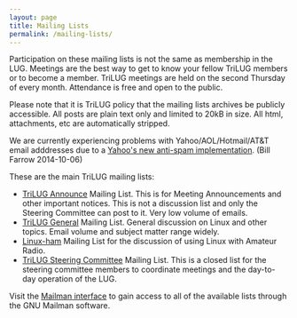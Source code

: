 ```yaml
---
layout: page
title: Mailing Lists
permalink: /mailing-lists/
---
```


Participation on these mailing lists is not the same as membership in the LUG. Meetings are the best way to get to know your fellow TriLUG members or to become a member. TriLUG meetings are held on the second Thursday of every month.  Attendance is free and open to the public.

Please note that it is TriLUG policy that the mailing lists archives be publicly accessible. All posts are plain text only and limited to 20kB in size. All html, attachments, etc are automatically stripped.

We are currently experiencing problems with Yahoo/AOL/Hotmail/AT&amp;T email adddresses due to a <a href="https://help.yahoo.com/kb/SLN7253.html">Yahoo's new anti-spam implementation</a>. (Bill Farrow 2014-10-06)

These are the main TriLUG mailing lists:
<ul>
<li><a href="http://www.trilug.org/mailman/listinfo/trilug-announce">TriLUG Announce</a> Mailing List. This is for Meeting Announcements and other important notices. This is not a discussion list and only the Steering Committee can post to it. Very low volume of emails.</li>
<li><a href="http://www.trilug.org/mailman/listinfo/trilug">TriLUG General</a> Mailing List.  General discussion on Linux and other topics. Email volume and subject matter range widely. </li>
<li><a href="http://www.trilug.org/mailman/listinfo/linux-ham">Linux-ham</a> Mailing List for the discussion of using Linux with Amateur Radio.</li>
<li><a href="http://www.trilug.org/mailman/listinfo/trilug-steering">TriLUG Steering Committee</a> Mailing List. This is a closed list for the steering committee members to coordinate meetings and the day-to-day operation of the LUG.
</ul>

Visit the <a href="http://www.trilug.org/mailman/listinfo/">Mailman interface</a> to gain access to all of the available lists through the GNU Mailman software. 

